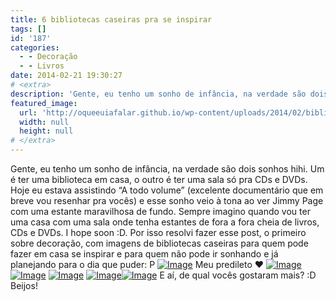 ```yaml
---
title: 6 bibliotecas caseiras pra se inspirar
tags: []
id: '187'
categories:
  - - Decoração
  - - Livros
date: 2014-02-21 19:30:27
# <extra>
description: 'Gente, eu tenho um sonho de infância, na verdade são dois sonhos hihi. Um é ter uma biblioteca em casa, o outro é ter uma sala só pra CDs e DVDs. Hoje eu estava assistindo “A todo volume” (excelente documentário que em breve vou resenhar pra vocês) e esse sonho veio à tona ao ver Jimmy Page com uma estante maravilhosa de fundo. Sempre imagino quando vou ter uma casa com uma sala onde tenha estantes de fora a fora cheia de livros, CDs e DVDs. I hope soon :D. Por isso resolvi fazer esse post, o primeiro sobre decoração, com imagens de bibliotecas caseiras para quem pode fazer em casa se inspirar e para quem não pode ir sonhando e já planejando para o dia que puder: P E aí, de qual vocês gostaram mais? 😀 Beijos!'
featured_image: 
  url: 'http://oqueeuiafalar.github.io/wp-content/uploads/2014/02/biblioteca-5.jpg?w=438'
  width: null
  height: null
# </extra>
---
```


Gente, eu tenho um sonho de infância, na verdade são dois sonhos hihi. Um é ter uma biblioteca em casa, o outro é ter uma sala só pra CDs e DVDs. Hoje eu estava assistindo “A todo volume” (excelente documentário que em breve vou resenhar pra vocês) e esse sonho veio à tona ao ver Jimmy Page com uma estante maravilhosa de fundo. Sempre imagino quando vou ter uma casa com uma sala onde tenha estantes de fora a fora cheia de livros, CDs e DVDs. I hope soon :D. Por isso resolvi fazer esse post, o primeiro sobre decoração, com imagens de bibliotecas caseiras para quem pode fazer em casa se inspirar e para quem não pode ir sonhando e já planejando para o dia que puder: P [![Image](http://162.243.62.160/wp-content/uploads/2014/02/biblioteca-5.jpg?w=438)](http://162.243.62.160/wp-content/uploads/2014/02/biblioteca-5.jpg) Meu predileto ♥ [![Image](http://162.243.62.160/wp-content/uploads/2014/02/une-bibliotheque-sous-les-toits2000403907212.jpeg?w=590)](http://162.243.62.160/wp-content/uploads/2014/02/une-bibliotheque-sous-les-toits2000403907212.jpeg) [![Image](http://162.243.62.160/wp-content/uploads/2014/02/estante-para-livros-casa-e-jardim.jpg?w=530)](http://162.243.62.160/wp-content/uploads/2014/02/estante-para-livros-casa-e-jardim.jpg) [![Image](http://162.243.62.160/wp-content/uploads/2014/02/estante-arquitrecos-via-achados-de-decorac3a7c3a3ojpg.jpg?w=650)](http://162.243.62.160/wp-content/uploads/2014/02/estante-arquitrecos-via-achados-de-decorac3a7c3a3ojpg.jpg) [![Image](http://162.243.62.160/wp-content/uploads/2014/02/decoracao-interiores-estantes.jpg?w=650)](http://162.243.62.160/wp-content/uploads/2014/02/decoracao-interiores-estantes.jpg)[![Image](http://162.243.62.160/wp-content/uploads/2014/02/livros-guardados-em-armarios32628.jpg?w=650)](http://162.243.62.160/wp-content/uploads/2014/02/livros-guardados-em-armarios32628.jpg) E aí, de qual vocês gostaram mais? :D Beijos!

